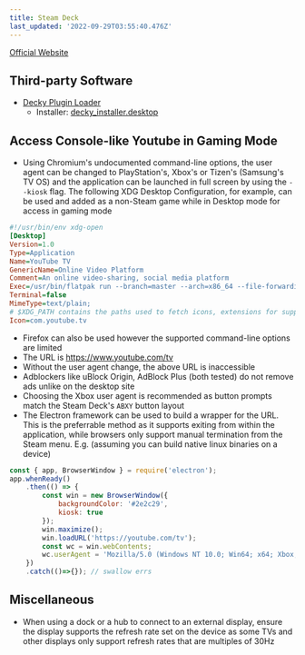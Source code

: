```yaml
---
title: Steam Deck
last_updated: '2022-09-29T03:55:40.476Z'
---
```


<a href='https://www.steamdeck.com/' class='link button extern blue'>Official Website</a>

## Third-party Software

* [Decky Plugin Loader](https://decky.xyz/)
  * Installer: [decky\_installer.desktop](https://github.com/SteamDeckHomebrew/decky-installer/releases/latest/download/decky_installer.desktop)

## Access Console-like Youtube in Gaming Mode

* Using Chromium's undocumented command-line options, the user agent can be changed to PlayStation's, Xbox's or Tizen's (Samsung's TV OS) and the application can be launched in full screen by using the `--kiosk` flag. The following XDG Desktop Configuration, for example, can be used and added as a non-Steam game while in Desktop mode for access in gaming mode

```cfg
#!/usr/bin/env xdg-open
[Desktop]
Version=1.0
Type=Application
Name=YouTube TV
GenericName=Online Video Platform
Comment=An online video-sharing, social media platform
Exec=/usr/bin/flatpak run --branch=master --arch=x86_64 --file-forwarding org.chromium.Chrome @@ %F @@ --user-agent='Mozilla/5.0 (Windows NT 10.0; Win64; x64; Xbox; Xbox Series X) AppleWebKit/537.36 (KHTML, like Gecko) Chrome/48.0.2564.82 Safari/537.36 Edge/20.02' --kiosk 'https://www.youtube.com/tv'
Terminal=false
MimeType=text/plain;
# $XDG_PATH contains the paths used to fetch icons, extensions for supported formats are optional
Icon=com.youtube.tv 
```

* Firefox can also be used however the supported command-line options are limited
* The URL is https://www.youtube.com/tv
* Without the user agent change, the above URL is inaccessible
* Adblockers like uBlock Origin, AdBlock Plus (both tested) do not remove ads unlike on the desktop site
* Choosing the Xbox user agent is recommended as button prompts match the Steam Deck's `ABXY` button layout
* The Electron framework can be used to build a wrapper for the URL. This is the preferrable method as it supports exiting from within the application, while browsers only support manual termination from the Steam menu. E.g. (assuming you can build native linux binaries on a device)

```javascript
const { app, BrowserWindow } = require('electron');
app.whenReady()
    .then(() => {
        const win = new BrowserWindow({
            backgroundColor: '#2e2c29', 
            kiosk: true
        });
        win.maximize();
        win.loadURL('https://youtube.com/tv');
        const wc = win.webContents;
        wc.userAgent = 'Mozilla/5.0 (Windows NT 10.0; Win64; x64; Xbox; Xbox Series X) AppleWebKit/537.36 (KHTML, like Gecko) Chrome/48.0.2564.82 Safari/537.36 Edge/20.02'
    })
    .catch(()=>{}); // swallow errs
```

## Miscellaneous

* When using a dock or a hub to connect to an external display, ensure the display supports the refresh rate set on the device as some TVs and other displays only support refresh rates that are multiples of 30Hz
